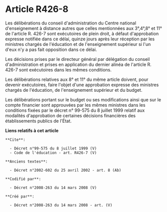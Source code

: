 # Article R426-8

Les délibérations du conseil d'administration du Centre national d'enseignement à distance autres que celles mentionnées aux
3°,4°,8° et 11° de l'article R. 426-7 sont exécutoires de plein droit, à défaut d'approbation expresse notifiée dans ce
délai, quinze jours après leur réception par les ministres chargés de l'éducation et de l'enseignement supérieur si l'un
d'eux n'y a pas fait opposition dans ce délai. 

Les décisions prises par le directeur général par délégation du conseil d'administration et prises en application du dernier
alinéa de l'article R. 426-7 sont exécutoires dans les mêmes conditions. 

Les délibérations relatives aux 8° et 11° du même article doivent, pour devenir exécutoires, faire l'objet d'une approbation
expresse des ministres chargés de l'éducation, de l'enseignement supérieur et du budget. 

Les délibérations portant sur le budget ou ses modifications ainsi que sur le compte financier sont approuvées par les mêmes
ministres dans les conditions fixées par le décret n° 99-575 du 8 juillet 1999 relatif aux modalités d'approbation de
certaines décisions financières des établissements publics de l'État.

**Liens relatifs à cet article**

	**Cite**:

	  - Décret n°99-575 du 8 juillet 1999 (V)
	  - Code de l'éducation - art. R426-7 (V)

	**Anciens textes**:

	  - Décret n°2002-602 du 25 avril 2002 - art. 8 (Ab)

	**Codifié par**:

	  - Décret n°2008-263 du 14 mars 2008 (V)

	**Créé par**:

	  - Décret n°2008-263 du 14 mars 2008 - art. (V)
